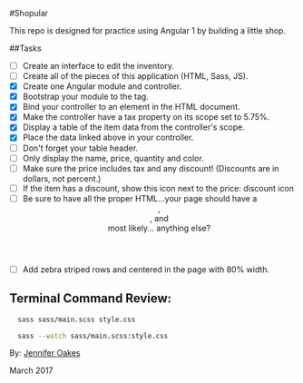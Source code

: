 #Shopular

This repo is designed for practice using Angular 1 by building a little shop.

##Tasks
- [ ] Create an interface to edit the inventory.
- [ ] Create all of the pieces of this application (HTML, Sass, JS).
- [X] Create one Angular module and controller.
- [X] Bootstrap your module to the <html> tag.
- [X] Bind your controller to an element in the HTML document.
- [X] Make the controller have a tax property on its scope set to 5.75%.
- [X] Display a table of the item data from the controller's scope.
- [X] Place the data linked above in your controller.
- [ ] Don't forget your table header.
- [ ] Only display the name, price, quantity and color.
- [ ] Make sure the price includes tax and any discount! (Discounts are in dollars, not percent.)
- [ ] If the item has a discount, show this icon next to the price: discount icon
- [ ] Be sure to have all the proper HTML...your page should have a <header>, <footer>, and <main> most likely... anything else?
- [ ] Add zebra striped rows and centered in the page with 80% width.

## Terminal Command Review:
```sh
  sass sass/main.scss style.css

  sass --watch sass/main.scss:style.css
```

By: [Jennifer Oakes](https://www.linkedin.com/in/jennifernicoleoakes/)


March 2017
